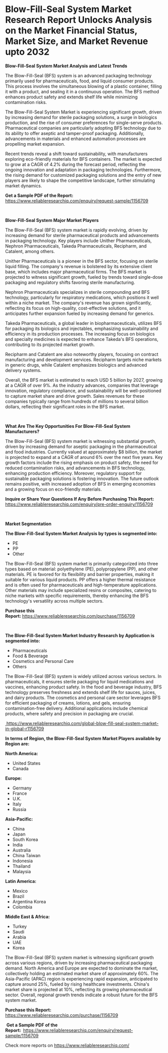 <p><h1>Blow-Fill-Seal System Market Research Report Unlocks Analysis on the Market Financial Status, Market Size, and Market Revenue upto 2032</h1></p><p><strong>Blow-Fill-Seal System Market Analysis and Latest Trends</strong></p>
<p><p>The Blow-Fill-Seal (BFS) system is an advanced packaging technology primarily used for pharmaceuticals, food, and liquid consumer products. This process involves the simultaneous blowing of a plastic container, filling it with a product, and sealing it in a continuous operation. The BFS method enhances product safety and extends shelf life while minimizing contamination risks.</p><p>The Blow-Fill-Seal System Market is experiencing significant growth, driven by increasing demand for sterile packaging solutions, a surge in biologics production, and the rise of consumer preferences for single-serve products. Pharmaceutical companies are particularly adopting BFS technology due to its ability to offer aseptic and tamper-proof packaging. Additionally, advancements in materials and enhanced automation processes are propelling market expansion.</p><p>Recent trends reveal a shift toward sustainability, with manufacturers exploring eco-friendly materials for BFS containers. The market is expected to grow at a CAGR of 4.2% during the forecast period, reflecting the ongoing innovation and adaptation in packaging technologies. Furthermore, the rising demand for customized packaging solutions and the entry of new players are likely to shape the competitive landscape, further stimulating market dynamics.</p></p>
<p><strong>Get a Sample PDF of the Report:&nbsp;</strong> <a href="https://www.reliableresearchiq.com/enquiry/request-sample/1156709?utm_campaign=2297&utm_medium=2&utm_source=Github&utm_content=ia&utm_term=21032025&utm_id=blow-fill-seal-system">https://www.reliableresearchiq.com/enquiry/request-sample/1156709</a></p>
<p>&nbsp;</p>
<p><strong>Blow-Fill-Seal System Major Market Players</strong></p>
<p><p>The Blow-Fill-Seal (BFS) system market is rapidly evolving, driven by increasing demand for sterile pharmaceutical products and advancements in packaging technology. Key players include Unither Pharmaceuticals, Nephron Pharmaceuticals, Takeda Pharmaceuticals, Recipharm, and Catalent, among others. </p><p>Unither Pharmaceuticals is a pioneer in the BFS sector, focusing on sterile liquid filling. The company's revenue is bolstered by its extensive client base, which includes major pharmaceutical firms. The BFS market is projected to witness significant growth, fueled by trends toward single-dose packaging and regulatory shifts favoring sterile manufacturing.</p><p>Nephron Pharmaceuticals specializes in sterile compounding and BFS technology, particularly for respiratory medications, which positions it well within a niche market. The company's revenue has grown significantly, reflecting its focus on high-quality, cost-effective solutions, and it anticipates further expansion fueled by increasing demand for generics.</p><p>Takeda Pharmaceuticals, a global leader in biopharmaceuticals, utilizes BFS for packaging its biologics and injectables, emphasizing sustainability and efficiency in its production processes. The increasing focus on biologics and specialty medicines is expected to enhance Takeda's BFS operations, contributing to its projected market growth.</p><p>Recipharm and Catalent are also noteworthy players, focusing on contract manufacturing and development services. Recipharm targets niche markets in generic drugs, while Catalent emphasizes biologics and advanced delivery systems.</p><p>Overall, the BFS market is estimated to reach USD 5 billion by 2027, growing at a CAGR of over 9%. As the industry advances, companies that leverage innovation, regulatory compliance, and sustainability will be well-positioned to capture market share and drive growth. Sales revenues for these companies typically range from hundreds of millions to several billion dollars, reflecting their significant roles in the BFS market.</p></p>
<p>&nbsp;</p>
<p><strong>What Are The Key Opportunities For Blow-Fill-Seal System Manufacturers?</strong></p>
<p><p>The Blow-Fill-Seal (BFS) system market is witnessing substantial growth, driven by increasing demand for aseptic packaging in the pharmaceutical and food industries. Currently valued at approximately $8 billion, the market is projected to expand at a CAGR of around 6% over the next five years. Key growth factors include the rising emphasis on product safety, the need for reduced contamination risks, and advancements in BFS technology, enhancing production efficiency. Moreover, regulatory support for sustainable packaging solutions is fostering innovation. The future outlook remains positive, with increased adoption of BFS in emerging economies and a growing focus on eco-friendly materials.</p></p>
<p><strong>Inquire or Share Your Questions If Any Before Purchasing This Report:</strong> <a href="https://www.reliableresearchiq.com/enquiry/pre-order-enquiry/1156709?utm_campaign=2297&utm_medium=2&utm_source=Github&utm_content=ia&utm_term=21032025&utm_id=blow-fill-seal-system">https://www.reliableresearchiq.com/enquiry/pre-order-enquiry/1156709</a></p>
<p>&nbsp;</p>
<p><strong>Market Segmentation</strong></p>
<p><strong>The Blow-Fill-Seal System Market Analysis by types is segmented into:</strong></p>
<p><ul><li>PE</li><li>PP</li><li>Other</li></ul></p>
<p><p>The Blow-Fill-Seal (BFS) system market is primarily categorized into three types based on material: polyethylene (PE), polypropylene (PP), and other materials. PE is favored for its flexibility and barrier properties, making it suitable for various liquid products. PP offers a higher thermal resistance and is often used for pharmaceuticals and high-temperature applications. Other materials may include specialized resins or composites, catering to niche markets with specific requirements, thereby enhancing the BFS technology's versatility across multiple sectors.</p></p>
<p><strong>Purchase this Report:&nbsp;</strong><a href="https://www.reliableresearchiq.com/purchase/1156709?utm_campaign=2297&utm_medium=2&utm_source=Github&utm_content=ia&utm_term=21032025&utm_id=blow-fill-seal-system">https://www.reliableresearchiq.com/purchase/1156709</a></p>
<p>&nbsp;</p>
<p><strong>The Blow-Fill-Seal System Market Industry Research by Application is segmented into:</strong></p>
<p><ul><li>Pharmaceuticals</li><li>Food & Beverage</li><li>Cosmetics and Personal Care</li><li>Others</li></ul></p>
<p><p>The Blow-Fill-Seal (BFS) system is widely utilized across various sectors. In pharmaceuticals, it ensures sterile packaging for liquid medications and vaccines, enhancing product safety. In the food and beverage industry, BFS technology preserves freshness and extends shelf life for sauces, juices, and dairy products. The cosmetics and personal care sector leverages BFS for efficient packaging of creams, lotions, and gels, ensuring contamination-free delivery. Additional applications include chemical products, where safety and precision in packaging are crucial.</p></p>
<p><a href="https://www.reliableresearchiq.com/global-blow-fill-seal-system-market-in-global-r1156709?utm_campaign=2297&utm_medium=2&utm_source=Github&utm_content=ia&utm_term=21032025&utm_id=blow-fill-seal-system">&nbsp;https://www.reliableresearchiq.com/global-blow-fill-seal-system-market-in-global-r1156709</a></p>
<p><strong>In terms of Region, the Blow-Fill-Seal System Market Players available by Region are:</strong></p>
<p>
    <p> <strong> North America: </strong>
        <ul>
            <li>United States</li>
            <li>Canada</li>
        </ul>
        </p> 
    <p> <strong> Europe: </strong>
        <ul>
            <li>Germany</li>
            <li>France</li>
            <li>U.K.</li>
            <li>Italy</li>
            <li>Russia</li>
        </ul>
        </p> 
    <p> <strong> Asia-Pacific: </strong>
        <ul>
            <li>China</li>
            <li>Japan</li>
            <li>South Korea</li>
            <li>India</li>
            <li>Australia</li>
            <li>China Taiwan</li>
            <li>Indonesia</li>
            <li>Thailand</li>
            <li>Malaysia</li>
        </ul>
        </p> 
    <p> <strong> Latin America: </strong>
        <ul>
            <li>Mexico</li>
            <li>Brazil</li>
            <li>Argentina Korea</li>
            <li>Colombia</li>
        </ul>
        </p> 
    <p> <strong> Middle East & Africa: </strong>
        <ul>
            <li>Turkey</li>
            <li>Saudi</li>
            <li>Arabia</li>
            <li>UAE</li>
            <li>Korea</li>
        </ul>
    </p>
    </p>
<p><p>The Blow-Fill-Seal (BFS) system market is witnessing significant growth across various regions, driven by increasing pharmaceutical packaging demand. North America and Europe are expected to dominate the market, collectively holding an estimated market share of approximately 60%. The Asia-Pacific (APAC) region is experiencing rapid expansion, anticipated to capture around 25%, fueled by rising healthcare investments. China's market share is projected at 10%, reflecting its growing pharmaceutical sector. Overall, regional growth trends indicate a robust future for the BFS system market.</p></p>
<p><strong>Purchase this Report: </strong><a href="https://www.reliableresearchiq.com/purchase/1156709?utm_campaign=2297&utm_medium=2&utm_source=Github&utm_content=ia&utm_term=21032025&utm_id=blow-fill-seal-system">https://www.reliableresearchiq.com/purchase/1156709</a></p>
<p>&nbsp;<strong>Get a Sample PDF of the Report:&nbsp;&nbsp;</strong><a href="https://www.reliableresearchiq.com/enquiry/request-sample/1156709?utm_campaign=2297&utm_medium=2&utm_source=Github&utm_content=ia&utm_term=21032025&utm_id=blow-fill-seal-system">https://www.reliableresearchiq.com/enquiry/request-sample/1156709</a></p>
<p><strong></strong></p>
<p>Check more reports on <a href="https://www.reliableresearchiq.com/?utm_campaign=2297&utm_medium=2&utm_source=Github&utm_content=ia&utm_term=21032025&utm_id=blow-fill-seal-system">https://www.reliableresearchiq.com/</a></p>
